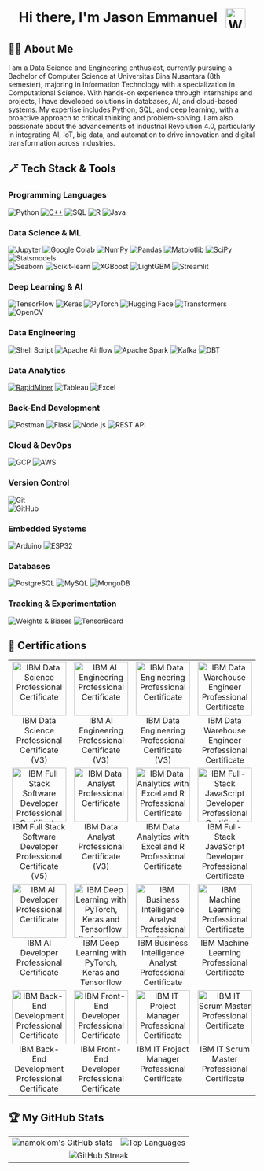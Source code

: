 <h1 align="center">
  Hi there, I'm Jason Emmanuel
  <img src="https://media.giphy.com/media/hvRJCLFzcasrR4ia7z/giphy.gif" alt="Waving Hand" width="40" style="vertical-align:middle; margin-left:10px;">
</h1>

## 👨‍💻 About Me
I am a Data Science and Engineering enthusiast, currently pursuing a Bachelor of Computer Science at Universitas Bina Nusantara (8th semester), majoring in Information Technology with a specialization in Computational Science. With hands-on experience through internships and projects, I have developed solutions in databases, AI, and cloud-based systems. My expertise includes Python, SQL, and deep learning, with a proactive approach to critical thinking and problem-solving. I am also passionate about the advancements of Industrial Revolution 4.0, particularly in integrating AI, IoT, big data, and automation to drive innovation and digital transformation across industries.

## 🪄 Tech Stack & Tools

### **Programming Languages**  
![Python](https://img.shields.io/badge/Python-3670A0?style=for-the-badge&logo=python&logoColor=ffdd54)
[![C++](https://img.shields.io/badge/C++-00599C?style=for-the-badge&logo=c%2B%2B&logoColor=white)](https://isocpp.org/)
![SQL](https://img.shields.io/badge/SQL-4479A1?style=for-the-badge&logo=mysql&logoColor=ffffff)
![R](https://img.shields.io/badge/R-276DC3?style=for-the-badge&logo=r&logoColor=white)
![Java](https://img.shields.io/badge/Java-007396?style=for-the-badge&logo=java&logoColor=ffffff)

### **Data Science & ML**  
![Jupyter](https://img.shields.io/badge/Jupyter-F37626?style=for-the-badge&logo=jupyter&logoColor=white)
![Google Colab](https://img.shields.io/badge/Google_Colab-F9AB00?style=for-the-badge&logo=googlecolab&logoColor=white)
![NumPy](https://img.shields.io/badge/NumPy-013243?style=for-the-badge&logo=numpy&logoColor=white)
![Pandas](https://img.shields.io/badge/Pandas-150458?style=for-the-badge&logo=pandas&logoColor=white)
![Matplotlib](https://img.shields.io/badge/Matplotlib-11557C?style=for-the-badge&logo=matplotlib&logoColor=white)
![SciPy](https://img.shields.io/badge/SciPy-8CAAE6?style=for-the-badge&logo=scipy&logoColor=white)  
![Statsmodels](https://img.shields.io/badge/Statsmodels-8B572A?style=for-the-badge&logo=python&logoColor=white)  
![Seaborn](https://img.shields.io/badge/Seaborn-2D3E50?style=for-the-badge&logo=python&logoColor=white)
![Scikit-learn](https://img.shields.io/badge/scikit--learn-F7931E?style=for-the-badge&logo=scikit-learn&logoColor=white)
![XGBoost](https://img.shields.io/badge/XGBoost-FF6200?style=for-the-badge&logo=xgboost&logoColor=white)
![LightGBM](https://img.shields.io/badge/LightGBM-00A7E1?style=for-the-badge&logo=lightgbm&logoColor=white)
![Streamlit](https://img.shields.io/badge/Streamlit-FF4B4B?style=for-the-badge&logo=streamlit&logoColor=white)

### **Deep Learning & AI**  
![TensorFlow](https://img.shields.io/badge/TensorFlow-FF6F00?style=for-the-badge&logo=tensorflow&logoColor=white)
![Keras](https://img.shields.io/badge/Keras-D00000?style=for-the-badge&logo=keras&logoColor=white)
![PyTorch](https://img.shields.io/badge/PyTorch-EE4C2C?style=for-the-badge&logo=pytorch&logoColor=white)
![Hugging Face](https://img.shields.io/badge/HuggingFace-Ff6f00?style=for-the-badge&logo=huggingface&logoColor=white)
![Transformers](https://img.shields.io/badge/Transformers-0052CC?style=for-the-badge&logo=transformers&logoColor=white)
![OpenCV](https://img.shields.io/badge/OpenCV-5C3EE8?style=for-the-badge&logo=opencv&logoColor=white)

### **Data Engineering**  
![Shell Script](https://img.shields.io/badge/Shell_Script-121011?style=for-the-badge&logo=gnu-bash&logoColor=white)
![Apache Airflow](https://img.shields.io/badge/Apache_Airflow-017CEE?style=for-the-badge&logo=apache-airflow&logoColor=white)
![Apache Spark](https://img.shields.io/badge/Apache_Spark-E25A1C?style=for-the-badge&logo=apache-spark&logoColor=white)
![Kafka](https://img.shields.io/badge/Kafka-231F20?style=for-the-badge&logo=apache-kafka&logoColor=white)
![DBT](https://img.shields.io/badge/dbt-FF6947?style=for-the-badge&logo=dbt&logoColor=white)

### **Data Analytics**
[![RapidMiner](https://img.shields.io/badge/RapidMiner-00B4B0?style=for-the-badge&logo=rapidminer&logoColor=white)](https://rapidminer.com/)
![Tableau](https://img.shields.io/badge/Tableau-E97627?style=for-the-badge&logo=tableau&logoColor=white)
![Excel](https://img.shields.io/badge/Microsoft_Excel-217346?style=for-the-badge&logo=microsoft-excel&logoColor=white)

### **Back-End Development**
![Postman](https://img.shields.io/badge/Postman-FF6C37?style=for-the-badge&logo=postman&logoColor=white)
![Flask](https://img.shields.io/badge/Flask-000000?style=for-the-badge&logo=flask&logoColor=white)
![Node.js](https://img.shields.io/badge/Node.js-339933?style=for-the-badge&logo=node.js&logoColor=white)
![REST API](https://img.shields.io/badge/REST_API-4B8BBE?style=for-the-badge&logo=fastapi&logoColor=white)

### **Cloud & DevOps**  
![GCP](https://img.shields.io/badge/Google_Cloud-4285F4?style=for-the-badge&logo=google-cloud&logoColor=white)
![AWS](https://img.shields.io/badge/AWS-232F3E?style=for-the-badge&logo=amazon-aws&logoColor=white)

### **Version Control**
![Git](https://img.shields.io/badge/Git-F05032?style=for-the-badge&logo=git&logoColor=white)  
![GitHub](https://img.shields.io/badge/GitHub-181717?style=for-the-badge&logo=github&logoColor=white)  

### **Embedded Systems**
![Arduino](https://img.shields.io/badge/Arduino-00979D?style=for-the-badge&logo=arduino&logoColor=white)
![ESP32](https://img.shields.io/badge/ESP32-000000?style=for-the-badge&logo=espressif&logoColor=white)

### **Databases**  
![PostgreSQL](https://img.shields.io/badge/PostgreSQL-336791?style=for-the-badge&logo=postgresql&logoColor=white)
![MySQL](https://img.shields.io/badge/MySQL-4479A1?style=for-the-badge&logo=mysql&logoColor=white)
![MongoDB](https://img.shields.io/badge/MongoDB-47A248?style=for-the-badge&logo=mongodb&logoColor=white)

### **Tracking & Experimentation**  
![Weights & Biases](https://img.shields.io/badge/W&B-FFBE00?style=for-the-badge&logo=weightsandbiases&logoColor=black)
![TensorBoard](https://img.shields.io/badge/TensorBoard-FF6F00?style=for-the-badge&logo=tensorflow&logoColor=white)

## 🏅 Certifications 
<table>
  <tr>
    <td align="center" valign="top">
      <a href="https://www.credly.com/badges/73199034-47ed-4b78-8366-c4b3834a3b11/public_url" target="_blank">
        <img src="https://images.credly.com/size/680x680/images/42ce4209-8839-431a-9046-f2ce2e72e04b/Coursera_20Data_20Science_20Professional_20Certificate.png" alt="IBM Data Science Professional Certificate" width="110"/>
      </a>
      <br>
      IBM Data Science Professional Certificate (V3)
    </td>
    <td align="center" valign="top">
      <a href="https://www.credly.com/earner/earned/badge/f429af4b-7c57-4cde-a277-b8d4833e69d2" target="_blank">
        <img src="https://images.credly.com/size/680x680/images/fa4ad241-cbb4-4330-9327-32b9696919fe/Coursera_20AI_20Engineering_20Professional_20Certificate.png" alt="IBM AI Engineering Professional Certificate" width="110"/>
      </a>
      <br>
      IBM AI Engineering Professional Certificate (V3)
    </td>
    <td align="center" valign="top">
      <a href="https://www.credly.com/earner/earned/badge/11798147-528a-46b4-99a1-9e53112615e4" target="_blank">
        <img src="https://images.credly.com/size/680x680/images/31a24eb9-5fb6-4d3b-b2be-c286c3cc3489/Coursera_20Data_20Engineering_20Professional_20Cert_20V3.png" alt="IBM Data Engineering Professional Certificate" width="110"/>
      </a>
      <br>
      IBM Data Engineering Professional Certificate (V3)
    </td>
    <td align="center" valign="top">
      <a href="https://www.credly.com/earner/earned/badge/19d9e06e-a744-4731-a681-53918d3b0dcd" target="_blank">
        <img src="https://images.credly.com/size/680x680/images/7af512b2-3290-43b8-867b-0d4352b1927a/image.png" alt="IBM Data Warehouse Engineer Professional Certificate" width="110"/>
      </a>
      <br>
      IBM Data Warehouse Engineer Professional Certificate
    </td>
    <td align="center" valign="top">
      <a href="https://www.credly.com/earner/earned/badge/39fda87a-9478-4b7f-b2d7-21c263f7a76a" target="_blank">
        <img src="https://images.credly.com/size/680x680/images/d9fe3b97-3f2f-4b1d-a295-16c92ae855bc/image.png" alt="IBM DevOps and Software Engineering Professional Certificate" width="110"/>
      </a>
      <br>
      IBM DevOps and Software Engineering Professional Certificate
    </td>
  </tr>
  <tr>
    <td align="center" valign="top">
      <a href="https://www.credly.com/earner/earned/badge/19c9b050-b224-4770-bab7-f8bf9c9d368b" target="_blank">
        <img src="https://images.credly.com/size/680x680/images/17add978-0cea-40e8-8832-9492fc7c260b/Coursera_20Full_20Stack_20Software_20Developer_20Prof_20Cert_20V5.png" alt="IBM Full Stack Software Developer Professional Certificate" width="110"/>
      </a>
      <br>
      IBM Full Stack Software Developer Professional Certificate (V5)
    </td>
    <td align="center" valign="top">
      <a href="https://www.credly.com/earner/earned/badge/feb16e4a-a449-4d22-89fc-1d37acd56947" target="_blank">
        <img src="https://images.credly.com/size/680x680/images/d9ab365d-7897-4973-a764-8acf6c277570/Coursera_20IBM_20Data_20Analyst_20Prof_20Cert_20V3.png" alt="IBM Data Analyst Professional Certificate" width="110"/>
      </a>
      <br>
      IBM Data Analyst Professional Certificate (V3)
    </td>
    <td align="center" valign="top">
      <a href="https://www.credly.com/earner/earned/badge/2ef7893d-8616-4036-928f-5bb2de32005f" target="_blank">
        <img src="https://images.credly.com/size/680x680/images/eb8de36c-7062-409c-bb4d-76743cb106c0/image.png" alt="IBM Data Analytics with Excel and R Professional Certificate" width="110"/>
      </a>
      <br>
      IBM Data Analytics with Excel and R Professional Certificate
    </td>
    <td align="center" valign="top">
      <a href="https://www.credly.com/earner/earned/badge/df6b4cd6-f1c1-4977-af04-85e408a1128c" target="_blank">
        <img src="https://images.credly.com/size/680x680/images/ff8f2956-43b1-47d1-abba-1db32724b24b/image.png" alt="IBM Full-Stack JavaScript Developer Professional Certificate" width="110"/>
      </a>
      <br>
      IBM Full-Stack JavaScript Developer Professional Certificate
    </td>
    <td align="center" valign="top">
      <a href="https://www.credly.com/earner/earned/badge/d60f093c-ad45-4ed8-b553-28a16180c842" target="_blank">
        <img src="https://images.credly.com/size/680x680/images/d237e3c3-4288-49ee-b084-a68c13eca713/image.png" alt="IBM Back-end JavaScript Developer Professional Certificate" width="110"/>
      </a>
      <br>
      IBM Back-end JavaScript Developer Professional Certificate
    </td>
  </tr>
  <tr>
    <td align="center" valign="top">
      <a href="https://www.credly.com/earner/earned/badge/4e7f9a02-a924-474a-9830-74f248185809" target="_blank">
        <img src="https://images.credly.com/size/680x680/images/70675aed-31be-4c30-add7-b99905a34005/image.png" alt="IBM AI Developer Professional Certificate" width="110"/>
      </a>
      <br>
      IBM AI Developer Professional Certificate
    </td>
    <td align="center" valign="top">
      <a href="https://www.credly.com/earner/earned/badge/750e3581-32ae-4a98-91a0-655458301cde" target="_blank">
        <img src="https://images.credly.com/size/680x680/images/973d7ca2-c74e-4f2c-8be8-80b32bbe18f3/Coursera_20IBM_20Deep_20Learning_20with_20PyTorch_20Keras_20and_20Tensorflow_20Prof_20Cert.png" alt="IBM Deep Learning with PyTorch, Keras and Tensorflow Professional Certificate" width="110"/>
      </a>
      <br>
      IBM Deep Learning with PyTorch, Keras and Tensorflow
    </td>
    <td align="center" valign="top">
      <a href="https://www.credly.com/earner/earned/badge/153e4609-e2ca-4757-98c1-b8d37c18102e" target="_blank">
        <img src="https://images.credly.com/size/680x680/images/63cbaa7d-9dc1-497a-84be-50dcef1d848b/Coursera_20Business_20Intelligence_20BI_20Analyst_20Professional_20Certificate.png" alt="IBM Business Intelligence Analyst Professional Certificate" width="110"/>
      </a>
      <br>
      IBM Business Intelligence Analyst Professional Certificate
    </td>
    <td align="center" valign="top">
      <a href="https://www.credly.com/earner/earned/badge/8b304ff0-b68b-4f38-aa12-1f32d80c8416" target="_blank">
        <img src="https://images.credly.com/size/680x680/images/d4f5ad79-2eea-4c8b-802d-efc2b6504879/image.png" alt="IBM Machine Learning Professional Certificate" width="110"/>
      </a>
      <br>
      IBM Machine Learning Professional Certificate
    </td>
    <td align="center" valign="top">
      <a href="https://www.credly.com/earner/earned/badge/b91b1342-86d6-43de-91f7-8db2574d8bfb" target="_blank">
        <img src="https://images.credly.com/size/680x680/images/468eaf1a-197c-44e2-9bd1-2f75bb7b5feb/Coursera_20IBM_20Generative_20AI_20Engineering_20Prof_20Cert.png" alt="IBM Generative AI Engineering Professional Certificate" width="110"/>
      </a>
      <br>
      IBM Generative AI Engineering Professional Certificate
    </td>
  </tr>
  <tr>
  <td align="center" valign="top">
    <a href="https://www.credly.com/earner/earned/badge/976530e6-c58b-42b7-8b9f-2bfb9546ed7d" target="_blank">
      <img src="https://images.credly.com/size/680x680/images/5aa05f53-1a60-4913-bf7e-e356f34bdb7e/image.png" alt="IBM Back-End Development Professional Certificate" width="110"/>
    </a>
    <br>
    IBM Back-End Development Professional Certificate
  </td>
  <td align="center" valign="top">
    <a href="https://www.credly.com/earner/earned/badge/59d38a7d-e7eb-4312-bd65-07f60af34dd5" target="_blank">
      <img src="https://images.credly.com/size/680x680/images/e646f624-ca3d-4917-9e90-16a051497bdb/image.png" alt="IBM Front-End Developer Professional Certificate" width="110"/>
    </a>
    <br>
    IBM Front-End Developer Professional Certificate
  </td>
  <td align="center" valign="top">
    <a href="https://www.credly.com/earner/earned/badge/2a102965-afc9-4a63-8af9-5cdd142acbad" target="_blank">
      <img src="https://images.credly.com/size/680x680/images/bcc43579-bcba-44ed-a272-61ef537e33e7/image.png" alt="IBM IT Project Manager Professional Certificate" width="110"/>
    </a>
    <br>
    IBM IT Project Manager Professional Certificate
  </td>
  <td align="center" valign="top">
    <a href="https://www.credly.com/earner/earned/badge/0f4f9fba-b470-4612-bcb8-2a3dde968f9e" target="_blank">
      <img src="https://images.credly.com/size/680x680/images/0df7b794-acb5-4cb4-bdce-f17217197a3d/image.png" alt="IBM IT Scrum Master Professional Certificate" width="110"/>
    </a>
    <br>
    IBM IT Scrum Master Professional Certificate
  </td>
  <td align="center" valign="top">
    <a href="https://www.credly.com/earner/earned/badge/ffad3c76-382b-4c55-89b5-b5595eb13d3f" target="_blank">
      <img src="https://images.credly.com/size/680x680/images/5cf962f0-d790-4652-ad72-d6ad8fa8791c/image.png" alt="IBM Project Manager Professional Certificate" width="110"/>
    </a>
    <br>
    IBM Project Manager Professional Certificate
  </td>
</tr>
</table>

## 🏆 My GitHub Stats
<table>
  <tr>
    <td><img src="https://github-readme-stats.vercel.app/api?username=namoklom&show_icons=true&theme=gruvbox" alt="namoklom's GitHub stats" /></td>
    <td><img src="https://github-readme-stats.vercel.app/api/top-langs/?username=namoklom&layout=compact&theme=gruvbox" alt="Top Languages" /></td>
  </tr>
  <tr>
    <td colspan="2" align="center">
      <img src="https://github-readme-streak-stats.herokuapp.com/?user=namoklom&theme=gruvbox" alt="GitHub Streak" />
    </td>
